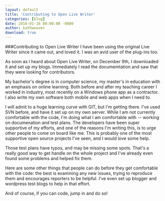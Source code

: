 ```yaml
---
layout: default
title: 'Contributing to Open Live Writer'
categories: [blog]
date: 2016-01-16 00:00:00 -0800
author: kathweaver
download: true
---
```


###Contributing to Open Live Writer
I have been using the original Live Writer since it came out, and loved it.  I was 
an avid user of the plug-ins too.

As soon as I heard about Open Live Writer, on December 9th, I downloaded it and set up my blogs. Immediately I read the documemtation
and saw that they were looking for contributors.

My bachelor's degree is in computer science, my master's in education with an emphasis on online learning. Both
before and after my teaching career I worked in industry, most recently on a Windows phone app as a contractor. I also 
write my own software both mobile and web apps when I need to.

I will admit to a huge learning curve with GIT, but I'm getting there.  I've used SVN before, and have it set up on my own server.
While I am not currently comfortable with the code, I'm doing what I am comfortable with -- working on documenation and test plans.
The developers have been super supportive of my efforts, and one of the reasons I'm writing this, is to urge other people to come on 
board like me.  This is probably one of the most supportive open source projects I've seen, and I would love some help.

Those test plans have typos, and may be missing some spots.  That's a really good way to get handle on the whole project and I've already
even found some problems and helped fix them.

Here are some other things that people can do before they get comfortable with the code:  the best is examining any new issues, trying to reproduce
them and encourages reporters to be helpful.  I've even set up blogger and wordpress test blogs to help in that effort.

And of course, if you can code, jump in and do so!
